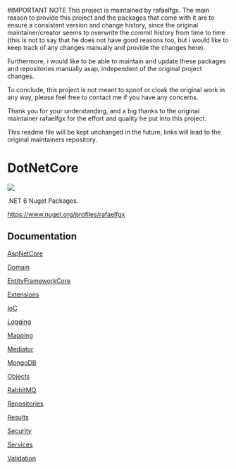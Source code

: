 #IMPORTANT NOTE
This project is maintained by rafaelfgx.
The main reason to provide this project and the packages that come with it are to ensure a consistent version and change history, since the original maintainer/creator seems to overwrite the commit history from time to time (this is not to say that he does not have good reasons too, but i would like to keep track of any changes manually and provide the changes here).

Furthermore, i would like to be able to maintain and update these packages and repositories manually asap, independent of the original project changes.

To conclude, this project is not meant to spoof or cloak the original work in any way, please feel free to contact me if you have any concerns.

Thank you for your understanding, and a big thanks to the original maintainer rafaelfgx for the effort and quality he put into this project.

This readme file will be kept unchanged in the future, links will lead to the original maintainers repository.

# DotNetCore

![](https://github.com/rafaelfgx/DotNetCore/actions/workflows/publish.yaml/badge.svg)

.NET 6 Nuget Packages.

https://www.nuget.org/profiles/rafaelfgx

## Documentation

[AspNetCore](https://github.com/rafaelfgx/DotNetCore/tree/main/source/AspNetCore)

[Domain](https://github.com/rafaelfgx/DotNetCore/tree/main/source/Domain)

[EntityFrameworkCore](https://github.com/rafaelfgx/DotNetCore/tree/main/source/EntityFrameworkCore)

[Extensions](https://github.com/rafaelfgx/DotNetCore/tree/main/source/Extensions)

[IoC](https://github.com/rafaelfgx/DotNetCore/tree/main/source/IoC)

[Logging](https://github.com/rafaelfgx/DotNetCore/tree/main/source/Logging)

[Mapping](https://github.com/rafaelfgx/DotNetCore/tree/main/source/Mapping)

[Mediator](https://github.com/rafaelfgx/DotNetCore/tree/main/source/Mediator)

[MongoDB](https://github.com/rafaelfgx/DotNetCore/tree/main/source/MongoDB)

[Objects](https://github.com/rafaelfgx/DotNetCore/tree/main/source/Objects)

[RabbitMQ](https://github.com/rafaelfgx/DotNetCore/tree/main/source/RabbitMQ)

[Repositories](https://github.com/rafaelfgx/DotNetCore/tree/main/source/Repositories)

[Results](https://github.com/rafaelfgx/DotNetCore/tree/main/source/Results)

[Security](https://github.com/rafaelfgx/DotNetCore/tree/main/source/Security)

[Services](https://github.com/rafaelfgx/DotNetCore/tree/main/source/Services)

[Validation](https://github.com/rafaelfgx/DotNetCore/tree/main/source/Validation)
